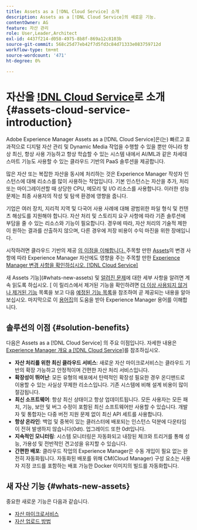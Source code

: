 ```yaml
---
title: Assets as a [!DNL Cloud Service] 소개
description: Assets as a [!DNL Cloud Service]의 새로운 기능.
contentOwner: AG
feature: 자산 관리
role: User,Leader,Architect
exl-id: 4437f214-d058-4975-8b8f-869a12c8103b
source-git-commit: 568c25d77eb42f7d5fd3c84d71333e083759712d
workflow-type: tm+mt
source-wordcount: '471'
ht-degree: 0%

---
```


# 자산을 [!DNL Cloud Service](으)로 소개 {#assets-cloud-service-introduction}

<!-- Need review information from gklebus -->

Adobe Experience Manager Assets as a [!DNL Cloud Service]은(는) 빠르고 효과적으로 디지털 자산 관리 및 Dynamic Media 작업을 수행할 수 있을 뿐만 아니라 항상 최신, 항상 사용 가능하고 항상 학습할 수 있는 시스템 내에서 AI/ML과 같은 차세대 스마트 기능도 사용할 수 있는 클라우드 기반의 PaaS 솔루션을 제공합니다.

많은 자산 또는 복잡한 자산을 동시에 처리하는 것은 Experience Manager 작성자 인스턴스에 대해 리소스를 많이 사용하는 작업입니다. 기본 인스턴스는 자산을 추가, 처리 또는 마이그레이션할 때 상당한 CPU, 메모리 및 I/O 리소스를 사용합니다. 이러한 성능 문제는 최종 사용자의 작성 및 탐색 환경에 영향을 줍니다.

기업은 여러 장치, 지리적 지역 및 다국어 사용 사례에 대해 광범위한 파일 형식 및 컨텐츠 해상도를 지원해야 합니다. 자산 처리 및 스토리지 요구 사항에 따라 기존 솔루션에 부담을 줄 수 있는 리소스와 기능이 필요합니다. 경우에 따라, 자산 처리의 기술적 제한이 원하는 결과를 산출하지 않으며, 다른 경우에 저장 비용이 수익 마진을 위한 장애입니다.

시작하려면 클라우드 기반의 제공 [의 이점을 이해합니다. ](#solution-benefits) 주목할 만한 [Assets](/help/assets/assets-cloud-changes.md)의 변경 사항에 따라 Experience Manager 자산에도 영향을 주는 주목할 만한 [Experience Manager 변경 사항을 확인하십시오. [!DNL Cloud Service]](/help/release-notes/aem-cloud-changes.md)

새 Assets 기능](#whats-new-assets) 및 [알려진 문제](/help/release-notes/known-issues.md)에 대한 세부 사항을 알려면 계속 읽도록 하십시오. [ 이 릴리스에서 제거된 기능을 확인하려면 [더 이상 사용되지 않거나 제거된 기능](/help/release-notes/deprecated-removed-features.md) 목록을 보고 다음 [예정된 기능 목록](/help/release-notes/known-issues.md#upcoming-assets-capabilities)을 참조하여 곧 제공되는 내용을 알아보십시오. 마지막으로 이 [용어집](/help/overview/terminology.md)의 도움을 받아 Experience Manager 용어를 이해합니다.

## 솔루션의 이점 {#solution-benefits}

다음은 Assets as a [!DNL Cloud Service] 의 주요 이점입니다. 자세한 내용은 [Experience Manager 개요 a [!DNL Cloud Service]](/help/overview/introduction.md)를 참조하십시오.

* **자산 처리를 위한 최신 클라우드 서비스**: 새로운 자산 마이크로서비스는 클라우드 기반의 확장 가능하고 안정적이며 간편한 자산 처리 서비스입니다.
* **확장성이 뛰어난**: 모든 유형의 배포에서 탄력적인 확장성 필요한 경우 온디맨드로 이용할 수 있는 사실상 무제한 리소스입니다. 기존 시스템에 비해 설계 비용이 많이 절감됩니다.
* **최신 소프트웨어**: 항상 최신 상태이고 항상 업데이트됩니다. 모든 사용자는 모든 패치, 기능, 보안 및 버그 수정이 포함된 최신 소프트웨어만 사용할 수 있습니다. 개발자 및 통합자는 다중 버전 지원 문제 없이 최신 API 세트를 사용합니다.
* **항상 온라인**: 백업 및 중복이 있는 클러스터에 배포되는 인스턴스 덕분에 다운타임이 전혀 발생하지 않습니다(0dt). 업그레이드 또한 0dt입니다.
* **지속적인 모니터링**: 시스템 모니터링은 자동화되고 내장된 체크와 트리거를 통해 성능, 가용성 및 전반적인 견고성을 유지할 수 있습니다.
* **간편한 배포**: 클라우드 작업의 Experience Manager은 수동 개입이 필요 없는 완전히 자동화됩니다. 자동화된 배포를 위해 CM(Cloud Manager) 구성 요소는 사용자 지정 코드를 포함하는 배포 가능한 Docker 이미지의 빌드를 자동화합니다.

## 새 자산 기능 {#whats-new-assets}

중요한 새로운 기능은 다음과 같습니다.

* [자산 마이크로서비스](/help/assets/asset-microservices-overview.md)
* [자산 업로드 방법](/help/assets/add-assets.md)

